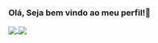 ### Olá, Seja bem vindo ao meu perfil!👋

<div>
  <a href="https://beacons.ai/jojox6">
    <img align="center" src="https://github-readme-stats.vercel.app/api/pin/?username=jojox6&show_icons=true&theme=dracula&include_all_commits=true&count_private=true" />
    <img align="center" src="https://github-readme-stats.vercel.app/api/pin/?username=jojox6&layout=compact&langs_count=16&theme=dracula" />
  </a>
</div>
